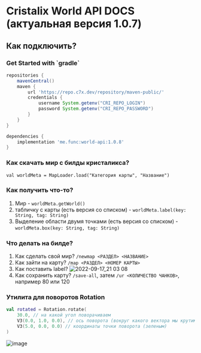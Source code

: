 # Cristalix World API DOCS (актуальная версия 1.0.7)

<h2>Как подключить?</h2>

<h3>Get Started with `gradle`</h3>

```groovy
repositories {
    mavenCentral()
    maven {
        url 'https://repo.c7x.dev/repository/maven-public/'
        credentials {
            username System.getenv("CRI_REPO_LOGIN")
            password System.getenv("CRI_REPO_PASSWORD")
        }
    }
}

dependencies {
    implementation 'me.func:world-api:1.0.8'
}
```

<h3>Как скачать мир с билды кристаликса?</h3>

`val worldMeta = MapLoader.load("Категория карты", "Название")`

<h3>Как получить что-то?</h3>

1. Мир - `worldMeta.getWorld()`
2. табличку с карты (есть версия со списком) - `worldMeta.label(key: String, tag: String)` 
3. Выделение области двумя точками (есть версия со списком) - `worldMeta.box(key: String, tag: String)` 

<h3>Что делать на билде?</h3>

1. Как сделать свой мир? `/newmap <РАЗДЕЛ> <НАЗВАНИЕ>`
2. Как зайти на карту? `/map <РАЗДЕЛ> <НОМЕР КАРТЫ>`
3. Как поставить label? 
![2022-09-17_21 03 08](https://user-images.githubusercontent.com/42806772/190870509-1b60f96b-d2c0-43cf-b9e8-407bc864adc5.png)
4. Как сохранить карту? `/save-all`, затем `/ur <КОЛИЧЕСТВО ЧАНКОВ>`, например 80 или 120

<h3>Утилита для поворотов Rotation</h3>

```kotlin
val rotated = Rotation.rotate(
    30.0, // на какой угол поворачиваем
    V3(0.0, 1.0, 0.0), // ось поворота (вокруг какого вектора мы крутим, тут вектор смотрит вверх) (красным)
    V3(5.0, 0.0, 0.0) // координаты точки поворота (зеленым)
)
```

![image](https://user-images.githubusercontent.com/42806772/195987152-005c03e1-eaaa-47e4-98ee-de918f60b60f.png)
